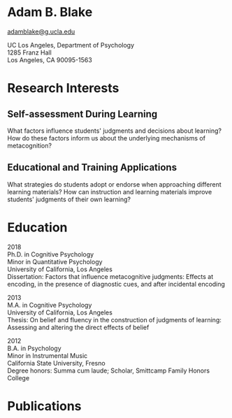 # Adam B. Blake

<a href="mailto:adamblake\@g.ucla.edu"><i class="fas fa-envelope grow"></i> adamblake\@g.ucla.edu</a>
<div id="social">    
    <a href="https://www.github.com/adamblake"><i class="fab fa-github fa-2x grow"></i></a>
    <a href="https://www.twitter.com/theadamattack"><i class="fab fa-twitter fa-2x grow"></i></a>
    <a href="https://www.linkedin.com/in/theadamattack"><i class="fab fa-linkedin fa-2x grow"></i></a>
    <a href="https://scholar.google.com/citations?user=elj-XecAAAAJ&hl"><i class="ai ai-linkedin ai-2x grow"></i></a>
    <a href="https://maps.google.com/?ll=34.0696733,-118.4435323"><i class="fas fa-map-marker-alt fa-2x grow"></i></a>
</div>

UC Los Angeles, Department of Psychology  
1285 Franz Hall  
Los Angeles, CA  90095-1563

# Research Interests

## Self-assessment During Learning
What factors influence students' judgments and decisions about learning?
How do these factors inform us about the underlying mechanisms of
metacognition?

## Educational and Training Applications
What strategies do students adopt or endorse when approaching different
learning materials? How can instruction and learning materials improve
students' judgments of their own learning?


# Education

2018  
Ph.D. in Cognitive Psychology  
Minor in Quantitative Psychology  
University of California, Los Angeles  
Dissertation: Factors that influence metacognitive judgments: Effects at
encoding, in the presence of diagnostic cues, and after incidental
encoding

2013  
M.A. in Cognitive Psychology  
University of California, Los Angeles  
Thesis: On belief and fluency in the construction of judgments of
learning: Assessing and altering the direct effects of belief

2012  
B.A. in Psychology  
Minor in Instrumental Music  
California State University, Fresno  
Degree honors: Summa cum laude; Scholar, Smittcamp Family Honors College


# Publications
